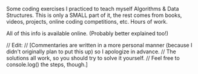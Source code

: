 Some coding exercises I practiced to teach myself Algorithms & Data Structures.
This is only a SMALL part of it, the rest comes from books, videos, projects, online coding competitions, etc. Hours of work.

All of this info is available online. (Probably better explained too!)

// Edit:
// [Commentaries are written in a more personal manner (because I didn't originally plan to put this up) so I apologize in advance.
// The solutions all work, so you should try to solve it yourself.
// Feel free to console.log() the steps, though.]
